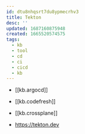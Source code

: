 ```yaml
---
id: dtu8nhqsrt7du8ypmecrhv3
title: Tekton
desc: ''
updated: 1687160875948
created: 1665520574575
tags:
  - kb
  - tool
  - cd
  - ci
  - cicd
  - kb
---
```


* [[kb.argocd]]
* [[kb.codefresh]]
* [[kb.crossplane]]

* <https://tekton.dev>
